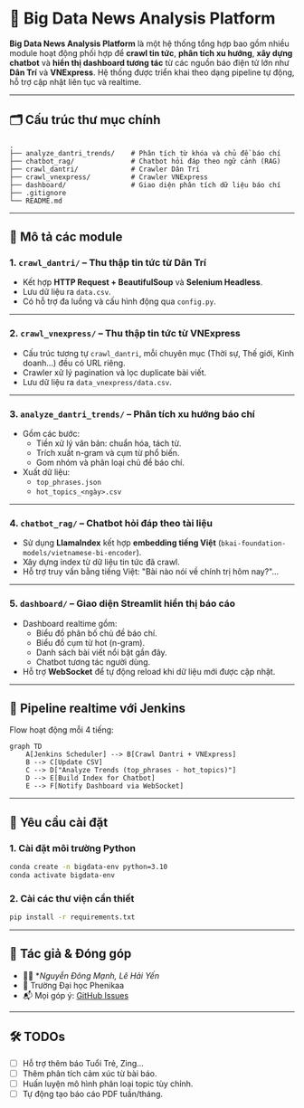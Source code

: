 # 🧠 Big Data News Analysis Platform

**Big Data News Analysis Platform** là một hệ thống tổng hợp bao gồm nhiều module hoạt động phối hợp để **crawl tin tức**, **phân tích xu hướng**, **xây dựng chatbot** và **hiển thị dashboard tương tác** từ các nguồn báo điện tử lớn như **Dân Trí** và **VNExpress**. Hệ thống được triển khai theo dạng pipeline tự động, hỗ trợ cập nhật liên tục và realtime.

---

## 🗂️ Cấu trúc thư mục chính

```
.
├── analyze_dantri_trends/    # Phân tích từ khóa và chủ đề báo chí
├── chatbot_rag/              # Chatbot hỏi đáp theo ngữ cảnh (RAG)
├── crawl_dantri/             # Crawler Dân Trí
├── crawl_vnexpress/          # Crawler VNExpress
├── dashboard/                # Giao diện phân tích dữ liệu báo chí
├── .gitignore
└── README.md
```

---

## 🧩 Mô tả các module

### 1. `crawl_dantri/` – Thu thập tin tức từ Dân Trí

- Kết hợp **HTTP Request + BeautifulSoup** và **Selenium Headless**.
- Lưu dữ liệu ra `data.csv`.
- Có hỗ trợ đa luồng và cấu hình động qua `config.py`.

---

### 2. `crawl_vnexpress/` – Thu thập tin tức từ VNExpress

- Cấu trúc tương tự `crawl_dantri`, mỗi chuyên mục (Thời sự, Thế giới, Kinh doanh...) đều có URL riêng.
- Crawler xử lý pagination và lọc duplicate bài viết.
- Lưu dữ liệu ra `data_vnexpress/data.csv`.

---

### 3. `analyze_dantri_trends/` – Phân tích xu hướng báo chí

- Gồm các bước:
  - Tiền xử lý văn bản: chuẩn hóa, tách từ.
  - Trích xuất n-gram và cụm từ phổ biến.
  - Gom nhóm và phân loại chủ đề báo chí.
- Xuất dữ liệu:
  - `top_phrases.json`
  - `hot_topics_<ngày>.csv`

---

### 4. `chatbot_rag/` – Chatbot hỏi đáp theo tài liệu

- Sử dụng **LlamaIndex** kết hợp **embedding tiếng Việt** (`bkai-foundation-models/vietnamese-bi-encoder`).
- Xây dựng index từ dữ liệu tin tức đã crawl.
- Hỗ trợ truy vấn bằng tiếng Việt: "Bài nào nói về chính trị hôm nay?"...

---

### 5. `dashboard/` – Giao diện Streamlit hiển thị báo cáo

- Dashboard realtime gồm:
  - Biểu đồ phân bố chủ đề báo chí.
  - Biểu đồ cụm từ hot (n-gram).
  - Danh sách bài viết nổi bật gần đây.
  - Chatbot tương tác người dùng.
- Hỗ trợ **WebSocket** để tự động reload khi dữ liệu mới được cập nhật.

---

## 🔄 Pipeline realtime với Jenkins

Flow hoạt động mỗi 4 tiếng:

```mermaid
graph TD
    A[Jenkins Scheduler] --> B[Crawl Dantri + VNExpress]
    B --> C[Update CSV]
    C --> D["Analyze Trends (top_phrases - hot_topics)"]
    D --> E[Build Index for Chatbot]
    E --> F[Notify Dashboard via WebSocket]
```


---

## 🧪 Yêu cầu cài đặt

### 1. Cài đặt môi trường Python
```bash
conda create -n bigdata-env python=3.10
conda activate bigdata-env
```

### 2. Cài các thư viện cần thiết
```bash
pip install -r requirements.txt
```

---

## 📌 Tác giả & Đóng góp

- 👨‍💻 **Nguyễn Đông Mạnh, Lê Hải Yến*
- 🏫 Trường Đại học Phenikaa
- 📬 Mọi góp ý: [GitHub Issues](https://github.com/)

---

## 🛠️ TODOs

- [ ] Hỗ trợ thêm báo Tuổi Trẻ, Zing...
- [ ] Thêm phân tích cảm xúc từ bài báo.
- [ ] Huấn luyện mô hình phân loại topic tùy chỉnh.
- [ ] Tự động tạo báo cáo PDF tuần/tháng.
